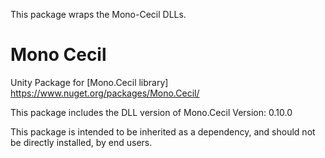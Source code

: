 This package wraps the Mono-Cecil DLLs.

# Mono Cecil
Unity Package for [Mono.Cecil library] https://www.nuget.org/packages/Mono.Cecil/

This package includes the DLL version of Mono.Cecil Version: 0.10.0

This package is intended to be inherited as a dependency, and should not be directly installed, by end users.
